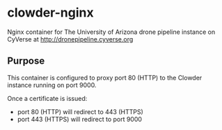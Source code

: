 # clowder-nginx
Nginx container for The University of Arizona drone pipeline instance on CyVerse at http://dronepipeline.cyverse.org

## Purpose
This container is configured to proxy port 80 (HTTP) to the Clowder instance running on port 9000.

Once a certificate is issued:
- port 80 (HTTP) will redirect to 443 (HTTPS)
- port 443 (HTTPS) will redirect to port 9000
